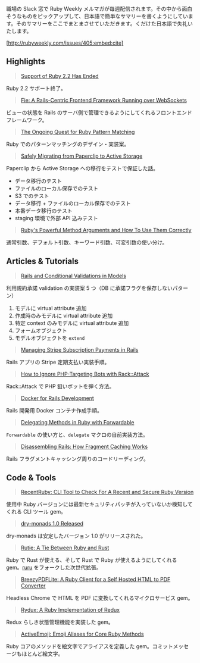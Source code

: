 職場の Slack 窓で Ruby Weekly メルマガが毎週配信されます。その中から面白そうなものをピックアップして、日本語で簡単なサマリーを書くようにしています。そのサマリーをここでまとまさせていただきます。くだけた日本語で失礼いたします。

[http://rubyweekly.com/issues/405:embed:cite]

## Highlights

> [Support of Ruby 2.2 Has Ended](https://rubyweekly.com/link/49170/web)

Ruby 2.2 サポート終了。

> [Fie: A Rails-Centric Frontend Framework Running over WebSockets](https://rubyweekly.com/link/49171/web)

ビューの状態を Rails のサーバ側で管理できるようにしてくれるフロントエンドフレームワーク。

> [The Ongoing Quest for Ruby Pattern Matching](https://rubyweekly.com/link/49175/web)

Ruby でのパターンマッチングのデザイン・実装案。

> [Safely Migrating from Paperclip to Active Storage](https://rubyweekly.com/link/49176/web)

Paperclip から Active Storage への移行をテストで保証した話。

- データ移行のテスト
- ファイルのローカル保存でのテスト
- S3 でのテスト
- データ移行 + ファイルのローカル保存でのテスト
- 本番データ移行のテスト
- staging 環境で外部 API 込みテスト

> [Ruby's Powerful Method Arguments and How To Use Them Correctly](https://rubyweekly.com/link/49178/web)

通常引数、デフォルト引数、キーワード引数、可変引数の使い分け。

## Articles & Tutorials

> [Rails and Conditional Validations in Models](https://rubyweekly.com/link/49183/web)

利用規約承諾 validation の実装案 5 つ（DB に承諾フラグを保存しないパターン）

1. モデルに virtual attribute 追加
2. 作成時のみモデルに virtual attribute 追加
3. 特定 context のみモデルに virtual attribute 追加
4. フォームオブジェクト
5. モデルオブジェクトを `extend`

> [Managing Stripe Subscription Payments in Rails](https://rubyweekly.com/link/49186/web)

Rails アプリの Stripe 定期支払い実装手順。

> [How to Ignore PHP-Targeting Bots with Rack::Attack](https://rubyweekly.com/link/49188/web)

Rack::Attack で PHP 狙いボットを弾く方法。

> [Docker for Rails Development](https://rubyweekly.com/link/49189/web)

Rails 開発用 Docker コンテナ作成手順。

> [Delegating Methods in Ruby with Forwardable](https://rubyweekly.com/link/49190/web)

`Forwardable` の使い方と、`delegate` マクロの自前実装方法。

> [Disassembling Rails: How Fragment Caching Works](https://rubyweekly.com/link/49191/web)

Rails フラグメントキャッシング周りのコードリーディング。

## Code & Tools

> [RecentRuby: CLI Tool to Check For A Recent and Secure Ruby Version](https://rubyweekly.com/link/49192/web)

使用中 Ruby バージョンには最新セキュリティパッチが入っていないか検知してくれる CLI ツール gem。

> [dry-monads 1.0 Released](https://rubyweekly.com/link/49193/web)

dry-monads は安定したバージョン 1.0 がリリースされた。

> [Rutie: A Tie Between Ruby and Rust](https://rubyweekly.com/link/49194/web)

Ruby で Rust が使える、そして Rust で Ruby が使えるようにしてくれる gem。[ruru](https://github.com/d-unseductable/ruru/) をフォークした次世代拡張。

> [BreezyPDFLite: A Ruby Client for a Self Hosted HTML to PDF Converter](https://rubyweekly.com/link/49195/web)

Headless Chrome で HTML を PDF に変換してくれるマイクロサービス gem。

> [Rydux: A Ruby Implementation of Redux](https://rubyweekly.com/link/49196/web)

Redux らしき状態管理機能を実装した gem。

> [ActiveEmoji: Emoji Aliases for Core Ruby Methods](https://rubyweekly.com/link/49198/web)

Ruby コアのメソッドを絵文字でアライアスを定義した gem。コミットメッセージもほとんど絵文字。
